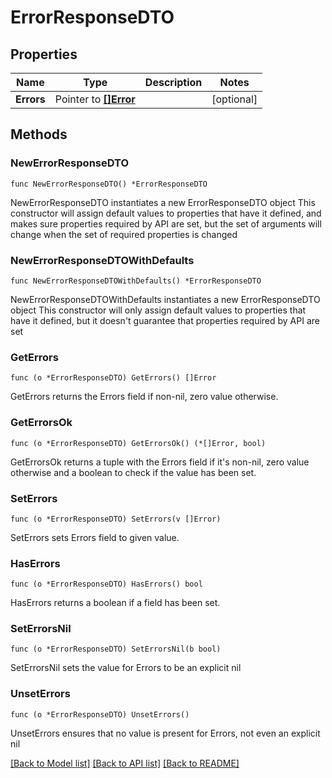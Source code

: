 # ErrorResponseDTO

## Properties

Name | Type | Description | Notes
------------ | ------------- | ------------- | -------------
**Errors** | Pointer to [**[]Error**](Error.md) |  | [optional] 

## Methods

### NewErrorResponseDTO

`func NewErrorResponseDTO() *ErrorResponseDTO`

NewErrorResponseDTO instantiates a new ErrorResponseDTO object
This constructor will assign default values to properties that have it defined,
and makes sure properties required by API are set, but the set of arguments
will change when the set of required properties is changed

### NewErrorResponseDTOWithDefaults

`func NewErrorResponseDTOWithDefaults() *ErrorResponseDTO`

NewErrorResponseDTOWithDefaults instantiates a new ErrorResponseDTO object
This constructor will only assign default values to properties that have it defined,
but it doesn't guarantee that properties required by API are set

### GetErrors

`func (o *ErrorResponseDTO) GetErrors() []Error`

GetErrors returns the Errors field if non-nil, zero value otherwise.

### GetErrorsOk

`func (o *ErrorResponseDTO) GetErrorsOk() (*[]Error, bool)`

GetErrorsOk returns a tuple with the Errors field if it's non-nil, zero value otherwise
and a boolean to check if the value has been set.

### SetErrors

`func (o *ErrorResponseDTO) SetErrors(v []Error)`

SetErrors sets Errors field to given value.

### HasErrors

`func (o *ErrorResponseDTO) HasErrors() bool`

HasErrors returns a boolean if a field has been set.

### SetErrorsNil

`func (o *ErrorResponseDTO) SetErrorsNil(b bool)`

 SetErrorsNil sets the value for Errors to be an explicit nil

### UnsetErrors
`func (o *ErrorResponseDTO) UnsetErrors()`

UnsetErrors ensures that no value is present for Errors, not even an explicit nil

[[Back to Model list]](../README.md#documentation-for-models) [[Back to API list]](../README.md#documentation-for-api-endpoints) [[Back to README]](../README.md)


